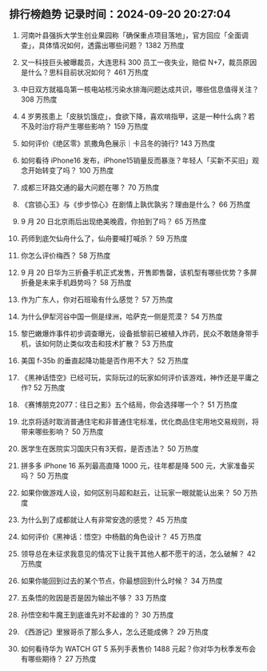 
## 排行榜趋势 记录时间：2024-09-20 20:27:04
  
  1. 河南叶县强拆大学生创业果园称「确保重点项目落地」，官方回应「全面调查」，具体情况如何，透露出哪些问题？ 1382 万热度
    
  2. 又一科技巨头被曝裁员，大连思科 300 员工一夜失业，赔偿 N+7，裁员原因是什么？思科目前状况如何？ 461 万热度
    
  3. 中日双方就福岛第一核电站核污染水排海问题达成共识，哪些信息值得关注？ 308 万热度
    
  4. 4 岁男孩患上「皮肤饥饿症」，食欲下降，喜欢啃指甲，这是一种什么病？若不及时治疗将产生哪些影响？ 159 万热度
    
  5. 如何评价《绝区零》凯撒角色展示｜卡吕冬的骑行? 143 万热度
    
  6. 如何看待 iPhone16 发布，iPhone15销量反而暴涨？年轻人「买新不买旧」观念开始转变了吗？ 100 万热度
    
  7. 成都三环路交通的最大问题在哪？ 70 万热度
    
  8. 《宫锁心玉》与《步步惊心》在剧情上孰优孰劣？理由是什么？ 66 万热度
    
  9. 9 月 20 日北京雨后出现绝美晚霞，你拍到了吗？ 65 万热度
    
  10. 药师到底欠仙舟什么了，仙舟要喊打喊杀？ 59 万热度
    
  11. 你怎么评价梅西？ 58 万热度
    
  12. 9 月 20 日华为三折叠手机正式发售，开售即售罄，该机型有哪些优势？多屏折叠是未来手机趋势吗？ 58 万热度
    
  13. 作为广东人，你对石班瑜有什么感觉？ 57 万热度
    
  14. 为什么伊犁河谷中国一侧是绿洲，哈萨克一侧是荒漠？ 54 万热度
    
  15. 黎巴嫩爆炸事件初步调查曝光，设备抵黎前已被植入炸药，民众不敢随身带手机，该如何防止类似攻击和技术扩散？ 53 万热度
    
  16. 美国 f-35b 的垂直起降功能是否作用不大？ 52 万热度
    
  17. 《黑神话悟空》已经可玩，实际玩过的玩家如何评价该游戏，神作还是平庸之作? 52 万热度
    
  18. 《赛博朋克2077：往日之影》五个结局，你会选择哪一个？ 51 万热度
    
  19. 北京将适时取消普通住宅和非普通住宅标准，优化商品住宅用地交易规则，将带来哪些影响？ 50 万热度
    
  20. 医学生在医院实习国庆只有3天假，是否违法？ 50 万热度
    
  21. 拼多多 iPhone 16 系列最高直降 1000 元，往年都是降 500 元，大家准备买吗？ 50 万热度
    
  22. 如果你做游戏人设，如何区别马超和赵云，让玩家一眼就能认出来？ 50 万热度
    
  23. 为什么到了成都就让人有非常安逸的感觉？ 45 万热度
    
  24. 如何评价《黑神话：悟空》中杨戬的角色设计？ 45 万热度
    
  25. 领导总在未征求我意见的情况下让我干其他人都不愿干的活，怎么破解？ 42 万热度
    
  26. 如果你能回到过去的某个节点，你最想回到什么时候？ 34 万热度
    
  27. 五条悟的败因是否是因为输出不够？ 33 万热度
    
  28. 孙悟空和牛魔王到底谁先对不起谁的？ 30 万热度
    
  29. 《西游记》里猴哥杀了那么多人，怎么还能成佛？ 29 万热度
    
  30. 如何看待华为 WATCH GT 5 系列手表售价 1488 元起？你对华为秋季发布会有哪些期待？ 27 万热度
    